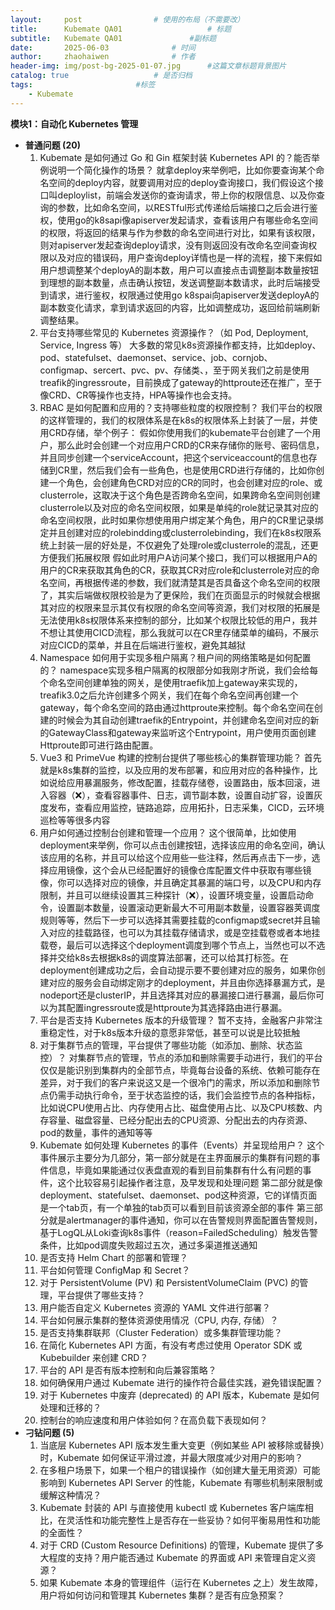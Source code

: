 ```yaml
---
layout:     post   				# 使用的布局（不需要改）
title:      Kubemate QA01            		# 标题 
subtitle:   Kubemate QA01				#副标题
date:       2025-06-03				# 时间
author:     zhaohaiwen 				# 作者
header-img: img/post-bg-2025-01-07.jpg		#这篇文章标题背景图片
catalog: true 					# 是否归档
tags:						#标签
    - Kubemate
---
```

**模块1：自动化 Kubernetes 管理**

* **普通问题 (20)**
  1. Kubemate 是如何通过 Go 和 Gin 框架封装 Kubernetes API 的？能否举例说明一个简化操作的场景？ 
     就拿deploy来举例吧，比如你要查询某个命名空间的deploy内容，就要调用对应的deploy查询接口，我们假设这个接口叫deploylist，前端会发送你的查询请求，带上你的权限信息、以及你查询的参数，比如命名空间，以RESTful形式传递给后端接口之后会进行鉴权，使用go的k8sapi像apiserver发起请求，查看该用户有哪些命名空间的权限，将返回的结果与作为参数的命名空间进行对比，如果有该权限，则对apiserver发起查询deploy请求，没有则返回没有改命名空间查询权限以及对应的错误码，用户查询deploy详情也是一样的流程，接下来假如用户想调整某个deployA的副本数，用户可以直接点击调整副本数量按钮到理想的副本数量，点击确认按钮，发送调整副本数请求，此时后端接受到请求，进行鉴权，权限通过使用go k8spai向apiserver发送deployA的副本数变化请求，拿到请求返回的内容，比如调整成功，返回给前端刷新调整结果。
  2. 平台支持哪些常见的 Kubernetes 资源操作？（如 Pod, Deployment, Service, Ingress 等）
     大多数的常见k8s资源操作都支持，比如deploy、pod、statefulset、daemonset、service、job、cornjob、configmap、sercert、pvc、pv、存储类、，至于网关我们之前是使用treafik的ingressroute，目前换成了gateway的httproute还在推广，至于像CRD、CR等操作也支持，HPA等操作也会支持。
  3. RBAC 是如何配置和应用的？支持哪些粒度的权限控制？
     我们平台的权限的这样管理的，我们的权限体系是在k8s的权限体系上封装了一层，并使用CRD存储，举个例子：
     假如你使用我们的kubemate平台创建了一个用户，那么此时会创建一个对应用户CRD的CR来存储你的账号、密码信息，并且同步创建一个serviceAccount，把这个serviceaccount的信息也存储到CR里，然后我们会有一些角色，也是使用CRD进行存储的，比如你创建一个角色，会创建角色CRD对应的CR的同时，也会创建对应的role、或clusterrole，这取决于这个角色是否跨命名空间，如果跨命名空间则创建clusterrole以及对应的命名空间权限，如果是单纯的role就记录其对应的命名空间权限，此时如果你想使用用户绑定某个角色，用户的CR里记录绑定并且创建对应的rolebindding或clusterrolebinding，我们在k8s权限系统上封装一层的好处是，不仅避免了处理role或clusterrole的混乱，还更方便我们拓展权限
     假如此时用户A访问某个接口，我们可以根据用户A的用户的CR来获取其角色的CR，获取其CR对应role和clusterrole对应的命名空间，再根据传递的参数，我们就清楚其是否具备这个命名空间的权限了，其实后端做权限校验是为了更保险，我们在页面显示的时候就会根据其对应的权限来显示其仅有权限的命名空间等资源，我们对权限的拓展是无法使用k8s权限体系来控制的部分，比如某个权限比较低的用户，我并不想让其使用CICD流程，那么我就可以在CR里存储菜单的编码，不展示对应CICD的菜单，并且在后端进行鉴权，避免其越狱
  4. Namespace 如何用于实现多租户隔离？租户间的网络策略是如何配置的？
     namespace实现多租户隔离的权限部分如我刚才所说，我们会给每个命名空间创建单独的网关，是使用traefik加上gateway来实现的，treafik3.0之后允许创建多个网关，我们在每个命名空间再创建一个gateway，每个命名空间的路由通过httproute来控制。每个命名空间在创建的时候会为其自动创建traefik的Entrypoint，并创建命名空间对应的新的GatewayClass和gateway来监听这个Entrypoint，用户使用页面创建Httproute即可进行路由配置。
  5. Vue3 和 PrimeVue 构建的控制台提供了哪些核心的集群管理功能？
     首先就是k8s集群的监控，以及应用的发布部署，和应用对应的各种操作，比如说给应用暴漏服务，修改配置，挂载存储卷，设置路由，版本回滚，进入容器（❌），查看容器事件、日志，调节副本数，设置自动扩容，设置灰度发布，查看应用监控，链路追踪，应用拓扑，日志采集，CICD，云环境巡检等等很多内容
  6. 用户如何通过控制台创建和管理一个应用？
     这个很简单，比如使用deployment来举例，你可以点击创建按钮，选择该应用的命名空间，确认该应用的名称，并且可以给这个应用些一些注释，然后再点击下一步，选择应用镜像，这个会从已经配置好的镜像仓库配置文件中获取有哪些镜像，你可以选择对应的镜像，并且确定其暴漏的端口号，以及CPU和内存限制，并且可以继续设置其三种探针（❌），设置环境变量，设置启动命令，设置副本数量，设置滚动更新最大不可用副本数量，设置容器荚调度规则等等，然后下一步可以选择其需要挂载的configmap或secret并且输入对应的挂载路径，也可以为其挂载存储请求，或是空挂载卷或者本地挂载卷，最后可以选择这个deployment调度到哪个节点上，当然也可以不选择并交给k8s去根据k8s的调度算法部署，还可以给其打标签。在deployment创建成功之后，会自动提示要不要创建对应的服务，如果你创建对应的服务会自动绑定刚才的deployment，并且由你选择暴漏方式，是nodeport还是clusterIP，并且选择其对应的暴漏接口进行暴漏，最后你可以为其配置ingressroute或是httproute为其选择路由进行暴漏。
  7. 平台是否支持 Kubernetes 版本的升级管理？
     暂不支持，金融客户非常注重稳定性，对于k8s版本升级的意愿非常低，甚至可以说是比较抵触
  8. 对于集群节点的管理，平台提供了哪些功能（如添加、删除、状态监控）？
     对集群节点的管理，节点的添加和删除需要手动进行，我们的平台仅仅是能识别到集群内的全部节点，毕竟每台设备的系统、依赖可能存在差异，对于我们的客户来说这又是一个很冷门的需求，所以添加和删除节点仍需手动执行命令，至于状态监控的话，我们会监控节点的各种指标，比如说CPU使用占比、内存使用占比、磁盘使用占比、以及CPU核数、内存容量、磁盘容量、已经分配出去的CPU资源、分配出去的内存资源、pod的数量，事件的通知等等
  9.  Kubemate 如何处理 Kubernetes 的事件（Events）并呈现给用户？
      这个事件展示主要分为几部分，第一部分就是在主界面展示的集群有问题的事件信息，毕竟如果能通过仪表盘直观的看到目前集群有什么有问题的事件，这个比较容易引起操作者注意，及早发现和处理问题
      第二部分就是像deployment、statefulset、daemonset、pod这种资源，它的详情页面是一个tab页，有一个单独的tab页可以看到目前该资源全部的事件
      第三部分就是alertmanager的事件通知，你可以在告警规则界面配置告警规则，基于LogQL从Loki查询k8s事件（reason=FailedScheduling）触发告警条件，比如pod调度失败超过五次，通过多渠道推送通知
  10. 是否支持 Helm Chart 的部署和管理？ 
  11. 平台如何管理 ConfigMap 和 Secret？
  12. 对于 PersistentVolume (PV) 和 PersistentVolumeClaim (PVC) 的管理，平台提供了哪些支持？ 
  13. 用户能否自定义 Kubernetes 资源的 YAML 文件进行部署？
  14. 平台如何展示集群的整体资源使用情况（CPU, 内存, 存储）？
  15. 是否支持集群联邦（Cluster Federation）或多集群管理功能？
  16. 在简化 Kubernetes API 方面，有没有考虑过使用 Operator SDK 或 Kubebuilder 来创建 CRD？
  17. 平台的 API 是否有版本控制和向后兼容策略？
  18. 如何确保用户通过 Kubemate 进行的操作符合最佳实践，避免错误配置？
  19. 对于 Kubernetes 中废弃 (deprecated) 的 API 版本，Kubemate 是如何处理和迁移的？
  20. 控制台的响应速度和用户体验如何？在高负载下表现如何？
* **刁钻问题 (5)**
  1. 当底层 Kubernetes API 版本发生重大变更（例如某些 API 被移除或替换）时，Kubemate 如何保证平滑过渡，并最大限度减少对用户的影响？
  2. 在多租户场景下，如果一个租户的错误操作（如创建大量无用资源）可能影响到 Kubernetes API Server 的性能，Kubemate 有哪些机制来限制或缓解这种情况？ 
  3. Kubemate 封装的 API 与直接使用 kubectl 或 Kubernetes 客户端库相比，在灵活性和功能完整性上是否存在一些妥协？如何平衡易用性和功能的全面性？
  4. 对于 CRD (Custom Resource Definitions) 的管理，Kubemate 提供了多大程度的支持？用户能否通过 Kubemate 的界面或 API 来管理自定义资源？
  5. 如果 Kubemate 本身的管理组件（运行在 Kubernetes 之上）发生故障，用户将如何访问和管理其 Kubernetes 集群？是否有应急预案？
